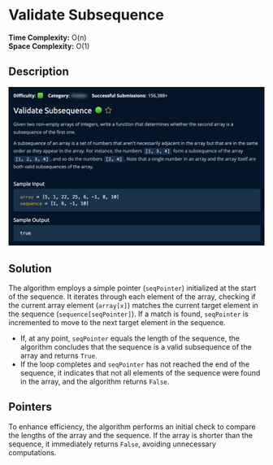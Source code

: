 # Validate Subsequence

**Time Complexity:** O(n)  
**Space Complexity:** O(1)

## Description

![description](./desc.png)

## Solution

The algorithm employs a simple pointer (`seqPointer`) initialized at the start of the sequence. It iterates through each element of the array, checking if the current array element (`array[x]`) matches the current target element in the sequence (`sequence[seqPointer]`). If a match is found, `seqPointer` is incremented to move to the next target element in the sequence.

- If, at any point, `seqPointer` equals the length of the sequence, the algorithm concludes that the sequence is a valid subsequence of the array and returns `True`.
- If the loop completes and `seqPointer` has not reached the end of the sequence, it indicates that not all elements of the sequence were found in the array, and the algorithm returns `False`.

## Pointers

To enhance efficiency, the algorithm performs an initial check to compare the lengths of the array and the sequence. If the array is shorter than the sequence, it immediately returns `False`, avoiding unnecessary computations.
